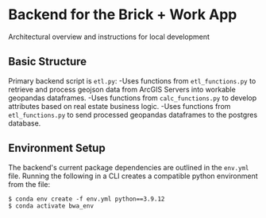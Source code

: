 # Backend for the Brick + Work App
Architectural overview and instructions for local development


## Basic Structure
Primary backend script is `etl.py`:
  -Uses functions from `etl_functions.py` to retrieve and process geojson data from ArcGIS Servers into workable geopandas dataframes.
  -Uses functions from `calc_functions.py` to develop attributes based on real estate business logic.
  -Uses functions from `etl_functions.py` to send processed geopandas dataframes to the postgres database.


## Environment Setup
The backend's current package dependencies are outlined in the `env.yml` file.
Running the following in a CLI creates a compatible python environment from the file:
```
$ conda env create -f env.yml python==3.9.12
$ conda activate bwa_env
```

